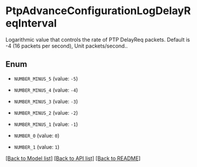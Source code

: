 # PtpAdvanceConfigurationLogDelayReqInterval

Logarithmic value that controls the rate of PTP DelayReq packets. Default is -4 (16 packets per second), Unit packets/second..

## Enum

* `NUMBER_MINUS_5` (value: `-5`)

* `NUMBER_MINUS_4` (value: `-4`)

* `NUMBER_MINUS_3` (value: `-3`)

* `NUMBER_MINUS_2` (value: `-2`)

* `NUMBER_MINUS_1` (value: `-1`)

* `NUMBER_0` (value: `0`)

* `NUMBER_1` (value: `1`)

[[Back to Model list]](../README.md#documentation-for-models) [[Back to API list]](../README.md#documentation-for-api-endpoints) [[Back to README]](../README.md)


